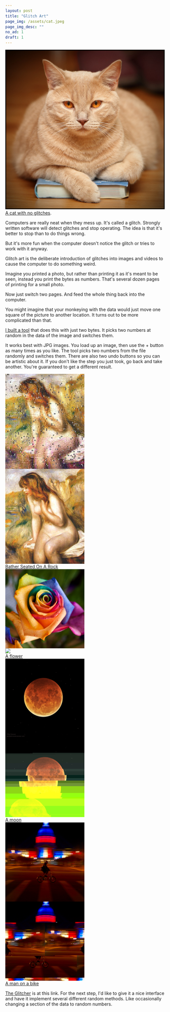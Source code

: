 ```yaml
---
layout: post
title: "Glitch Art"
page_img: /assets/cat.jpeg
page_img_desc: ""
no_ad: 1
draft: 1
---
```


<style>
.gallery {
	clear: both;
}

.gallery img {
	float: left;
	width: 250px;
	max-height: 300px;
	padding-right: 1em;
}

.gallery a {
	display: block;
	clear: both;
}
</style>

<div class="illustration">
    <img src="/assets/4497531493_5a35527ab4_b.jpg" />
    <a href="https://www.flickr.com/photos/manueluna/4497531493">A cat with no glitches</a>.
</div>

Computers are really neat when they mess up. It's called a glitch. Strongly written software will detect glitches and stop operating. The idea is that it's better to stop than to do things wrong.

But it's more fun when the computer doesn't notice the glitch or tries to work with it anyway.

Glitch art is the deliberate introduction of glitches into images and videos to cause the computer to do something weird.

Imagine you printed a photo, but rather than printing it as it's meant to be seen, instead you print the bytes as numbers. That's several dozen pages of printing for a small photo.

Now just switch two pages. And feed the whole thing back into the computer.

You might imagine that your monkeying with the data would just move one square of the picture to another location. It turns out to be more complicated than that.

<a href="/glitcher/">I built a tool</a> that does this with just two bytes. It picks two numbers at random in the data of the image and switches them.

It works best with JPG images. You load up an image, then use the + button as many times as you like. The tool picks two numbers from the file randomly and switches them. There are also two undo buttons so you can be artistic about it. If you don't like the step you just took, go back and take another. You're guaranteed to get a different result.


<div class="gallery">
    <img src="/assets/15823611_10209674790480809_5180243167529965825_n.jpg" />
    <img src="/assets/15871719_443949692659686_5216526403435416994_n.jpg" />
    <a href="https://www.wikiart.org/en/pierre-auguste-renoir/bather-seated-on-a-rock-1892">Bather Seated On A Rock</a>
</div>

<div class="gallery">
    <img src="/assets/7176125763_7eac68f450_b.jpg" />
    <img src="/assets/flower.jpeg" />
    <a href="https://www.flickr.com/photos/samjudson/7176125763">A flower</a>
</div>

<div class="gallery">
    <img src="/assets/15298729678_2c07dd01ec_b.jpg" />
    <img src="/assets/moon.jpeg" />
    <a href="https://www.flickr.com/photos/astrostew/15298729678">A moon</a>
</div>

<div class="gallery">
    <img src="/assets/23208918486_0bc6604ca1_b.jpg" />
    <img src="/assets/bike.jpeg" />
    <a href="https://www.flickr.com/photos/downstream/23208918486">A man on a bike</a>
</div>

<a href="/glitcher/">The Glitcher</a> is at this link. For the next step, I'd like to give it a nice interface and have it implement several different random methods. Like occasionally changing a section of the data to random numbers.
